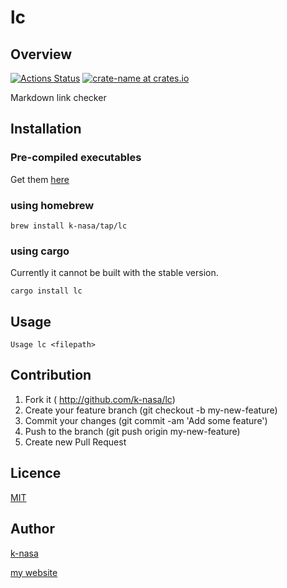 # lc

## Overview

[![Actions Status](https://github.com/k-nasa/lc/workflows/CI/badge.svg)](https://github.com/k-nasa/lc/actions)
[![crate-name at crates.io](https://img.shields.io/crates/v/lc.svg)](https://crates.io/crates/lc)

Markdown link checker

## Installation

### Pre-compiled executables

Get them [here](https://github.com/k-nasa/lc/releases)

### using homebrew

```
brew install k-nasa/tap/lc
```

### using cargo

Currently it cannot be built with the stable version.

```
cargo install lc
```
## Usage

```console
Usage lc <filepath>
```

## Contribution

1. Fork it ( http://github.com/k-nasa/lc)
2. Create your feature branch (git checkout -b my-new-feature)
3. Commit your changes (git commit -am 'Add some feature')
4. Push to the branch (git push origin my-new-feature)
5. Create new Pull Request

## Licence

[MIT](https://github.com/k-nasa/lc/blob/master/LICENSE)

## Author

[k-nasa](https://github.com/k-nasa)

[my website](https://k-nasa.me)
